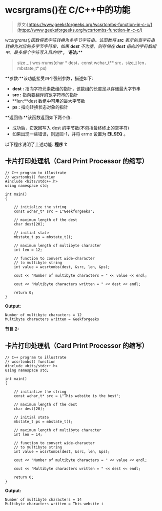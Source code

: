 # wcsrgrams()在 C/C++中的功能

> 原文:[https://www.geeksforgeeks.org/wcsrtombs-function-in-c-c/](https://www.geeksforgeeks.org/wcsrtombs-function-in-c-c/)

**wcsrgrams()**函数将宽字符转换为多字节字符串。该函数将 ***src** 表示的宽字符串转换为对应的多字节字符串，如果 **dest** 不为空，则存储在 **dest** 指向的字符数组中。最多将**个字符写入**目的地**。
**语法:**** 

> size _ t wcs rrums(char * dest，const wchar_t** src，size_t len，mbstate_t* ps)

**参数:**该功能接受四个强制参数，描述如下:

*   **dest :** 指向字符元素数组的指针，该数组的长度足以存储最大字节串
*   **src :** 指向要翻译的宽字符串的指针
*   **len:**dest 数组中可用的最大字节数
*   **ps :** 指向转换状态对象的指针

**返回值:**该函数返回如下两个值:

*   成功后，它返回写入 dest 的字节数(不包括最终终止的空字符)
*   如果出现一些错误，则返回-1，并将 errno 设置为 **EILSEQ** 。

以下程序说明了上述功能:
**程序 1:**

## 卡片打印处理机（Card Print Processor 的缩写）

```
// C++ program to illustrate
// wcsrtombs() function
#include <bits/stdc++.h>
using namespace std;

int main()
{

    // initialize the string
    const wchar_t* src = L"Geekforgeeks";

    // maximum length of the dest
    char dest[20];

    // initial state
    mbstate_t ps = mbstate_t();

    // maximum length of multibyte character
    int len = 12;

    // function to convert wide-character
    // to multibyte string
    int value = wcsrtombs(dest, &src, len, &ps);

    cout << "Number of multibyte characters = " << value << endl;

    cout << "Multibyte characters written = " << dest << endl;

    return 0;
}
```

**Output:** 

```
Number of multibyte characters = 12
Multibyte characters written = Geekforgeeks
```

**节目 2:**

## 卡片打印处理机（Card Print Processor 的缩写）

```
// C++ program to illustrate
// wcsrtombs() function
#include <bits/stdc++.h>
using namespace std;

int main()
{

    // initialize the string
    const wchar_t* src = L"This website is the best";

    // maximum length of the dest
    char dest[20];

    // initial state
    mbstate_t ps = mbstate_t();

    // maximum length of multibyte character
    int len = 14;

    // function to convert wide-character
    // to multibyte string
    int value = wcsrtombs(dest, &src, len, &ps);

    cout << "Number of multibyte characters = " << value << endl;

    cout << "Multibyte characters written = " << dest << endl;

    return 0;
}
```

**Output:** 

```
Number of multibyte characters = 14
Multibyte characters written = This website i
```